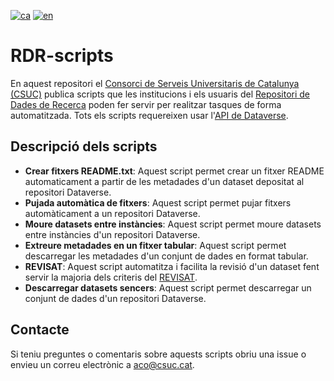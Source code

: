 [![ca](https://img.shields.io/badge/lang-ca-blue.svg)](https://github.com/clarallebot/test_readme_scriptsCSUC/blob/main/README.md)
[![en](https://img.shields.io/badge/lang-en-green.svg)](https://github.com/clarallebot/test_readme_scriptsCSUC/blob/main/README_en.md)

# RDR-scripts

En aquest repositori el [Consorci de Serveis Universitaris de Catalunya (CSUC)](https://www.csuc.cat/ca) publica scripts que les institucions i els usuaris del [Repositori de Dades de Recerca](https://dataverse.csuc.cat/) poden fer servir per realitzar tasques de forma automatitzada. Tots els scripts requereixen usar l'[API de Dataverse](https://guides.dataverse.org/en/latest/api/).

## Descripció dels scripts
 
- **Crear fitxers README.txt**: Aquest script permet crear un fitxer README automaticament a partir de les metadades d'un dataset depositat al repositori Dataverse.
- **Pujada automàtica de fitxers**: Aquest script permet pujar fitxers automàticament a un repositori Dataverse. 
- **Moure datasets entre instàncies**: Aquest script permet moure datasets entre instàncies d'un repositori Dataverse.
- **Extreure metadades en un fitxer tabular**: Aquest script permet descarregar les metadades d'un conjunt de dades en format tabular.
- **REVISAT**:  Aquest script automatitza i facilita la revisió d'un dataset fent servir la majoria dels criteris del [REVISAT](https://confluence.csuc.cat/display/RDM/REVISAT).
- **Descarregar datasets sencers**: Aquest script permet descarregar un conjunt de dades d'un repositori Dataverse.

## Contacte

Si teniu preguntes o comentaris sobre aquests scripts obriu una issue o envieu un correu electrònic a <aco@csuc.cat>.
